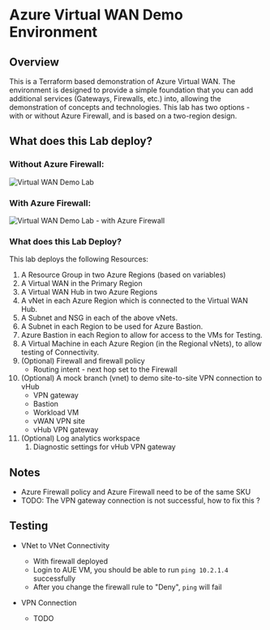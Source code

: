 # Azure Virtual WAN Demo Environment

## Overview
This is a Terraform based demonstration of Azure Virtual WAN. The environment is designed to provide a simple foundation that you can add additional services (Gateways, Firewalls, etc.) into, allowing the demonstration of concepts and technologies. This lab has two options - with or without Azure Firewall, and is based on a two-region design.

## What does this Lab deploy?

### Without Azure Firewall:

![Virtual WAN Demo Lab](https://raw.githubusercontent.com/jakewalsh90/Terraform-Azure/main/Virtual-WAN-Demo/images/Virtual-WAN.png?raw=true)

### With Azure Firewall:

![Virtual WAN Demo Lab - with Azure Firewall](https://raw.githubusercontent.com/jakewalsh90/Terraform-Azure/main/Virtual-WAN-Demo/images/Virtual-WAN-with-Firewall.png?raw=true)

### What does this Lab Deploy?

This lab deploys the following Resources:

1. A Resource Group in two Azure Regions (based on variables)
1. A Virtual WAN in the Primary Region
1. A Virtual WAN Hub in two Azure Regions
1. A vNet in each Azure Region which is connected to the Virtual WAN Hub.
1. A Subnet and NSG in each of the above vNets.
1. A Subnet in each Region to be used for Azure Bastion.
1. Azure Bastion in each Region to allow for access to the VMs for Testing.
1. A Virtual Machine in each Azure Region (in the Regional vNets), to allow testing of Connectivity.
1. (Optional) Firewall and firewall policy
    - Routing intent - next hop set to the Firewall
1. (Optional) A mock branch (vnet) to demo site-to-site VPN connection to vHub
    - VPN gateway
    - Bastion
    - Workload VM
    - vWAN VPN site
    - vHub VPN gateway
1. (Optional) Log analytics workspace
   1. Diagnostic settings for vHub VPN gateway


## Notes

- Azure Firewall policy and Azure Firewall need to be of the same SKU
- TODO: The VPN gateway connection is not successful, how to fix this ?


## Testing

- VNet to VNet Connectivity

  - With firewall deployed
  - Login to AUE VM, you should be able to run `ping 10.2.1.4` successfully
  - After you change the firewall rule to "Deny", `ping` will fail

- VPN Connection

  - TODO

